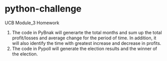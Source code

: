 # python-challenge

UCB Module_3 Homework

1. The code in PyBnak will generarte the total months and sum up the total profit/losses and average change for the period of time. In addition, it will also identify the time with greatest increase and decrease in profits.
2. The code in Pypoll will generate the election results and the winner of the election.
